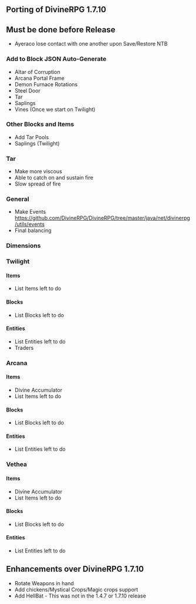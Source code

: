 ## Porting of DivineRPG 1.7.10

## Must be done before Release
* Ayeraco lose contact with one another upon Save/Restore NTB

### Add to Block JSON Auto-Generate
* Altar of Corruption
* Arcana Portal Frame
* Demon Furnace Rotations
* Steel Door
* Tar
* Saplings
* Vines (Once we start on Twilight)

### Other Blocks and Items
* Add Tar Pools
* Saplings (Twilight)

### Tar
* Make more viscous
* Able to catch on and sustain fire
* Slow spread of fire

### General
- Make Events https://github.com/DivineRPG/DivineRPG/tree/master/java/net/divinerpg/utils/events
- Final balancing

### Dimensions

### Twilight
#### Items
- List Items left to do

#### Blocks
- List Blocks left to do

#### Entities
- List Entities left to do
- Traders

### Arcana
#### Items
- Divine Accumulator
- List Items left to do

#### Blocks
- List Blocks left to do

#### Entities
- List Entities left to do

### Vethea
#### Items
- Divine Accumulator
- List Items left to do

#### Blocks
- List Blocks left to do

#### Entities
- List Entities left to do

## Enhancements over DivineRPG 1.7.10
- Rotate Weapons in hand
- Add chickens/Mystical Crops/Magic crops support
- Add HellBat - This was not in the 1.4.7 or 1.7.10 release
